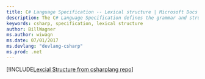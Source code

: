 ```yaml
---
title: C# Language Specification -- Lexical structure | Microsoft Docs 
description: The C# Language Specification defines the grammar and structure for the C# language.
keywords: csharp, specification, lexical structure
author: BillWagner
ms.author: wiwagn
ms.date: 07/01/2017
ms.devlang: "devlang-csharp"
ms.prod: .net
---
```


<!-- The lexical structure is pulled in from the CSharp lang repo. If you want
to edit or make pull requests, see this link: https://github.com/dotnet/csharplang/blob/master/spec/lexical-structure.md -->

[!INCLUDE[Lexcial Structure from csharplang repo](../../../../spec/lexical-structure.md)]